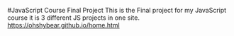 #JavaScript Course Final Project
This is the Final project for my JavaScript course it is 3 different JS projects in one site. 
https://ohshybear.github.io/home.html
